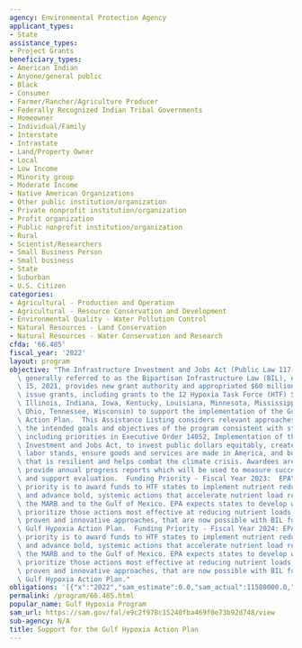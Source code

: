 ```yaml
---
agency: Environmental Protection Agency
applicant_types:
- State
assistance_types:
- Project Grants
beneficiary_types:
- American Indian
- Anyone/general public
- Black
- Consumer
- Farmer/Rancher/Agriculture Producer
- Federally Recognized Indian Tribal Governments
- Homeowner
- Individual/Family
- Interstate
- Intrastate
- Land/Property Owner
- Local
- Low Income
- Minority group
- Moderate Income
- Native American Organizations
- Other public institution/organization
- Private nonprofit institution/organization
- Profit organization
- Public nonprofit institution/organization
- Rural
- Scientist/Researchers
- Small Business Person
- Small business
- State
- Suburban
- U.S. Citizen
categories:
- Agricultural - Production and Operation
- Agricultural - Resource Conservation and Development
- Environmental Quality - Water Pollution Control
- Natural Resources - Land Conservation
- Natural Resources - Water Conservation and Research
cfda: '66.485'
fiscal_year: '2022'
layout: program
objective: "The Infrastructure Investment and Jobs Act (Public Law 117-58) which is\
  \ generally referred to as the Bipartisan Infrastructure Law (BIL), enacted November\
  \ 15, 2021, provides new grant authority and appropriated $60 million for EPA to\
  \ issue grants, including grants to the 12 Hypoxia Task Force (HTF) States (Arkansas,\
  \ Illinois, Indiana, Iowa, Kentucky, Louisiana, Minnesota, Mississippi, Missouri,\
  \ Ohio, Tennessee, Wisconsin) to support the implementation of the Gulf Hypoxia\
  \ Action Plan.  This Assistance Listing considers relevant approaches to achieving\
  \ the intended goals and objectives of the program consistent with statutory requirements,\
  \ including priorities in Executive Order 14052, Implementation of the Infrastructure\
  \ Investment and Jobs Act, to invest public dollars equitably, create jobs and high\
  \ labor stands, ensure goods and services are made in America, and build infrastructure\
  \ that is resilient and helps combat the climate crisis. Awardees are required to\
  \ provide annual progress reports which will be used to measure successful implementation\
  \ and support evaluation.  Funding Priority - Fiscal Year 2023:  EPA\u2019s funding\
  \ priority is to award funds to HTF states to implement nutrient reduction strategies\
  \ and advance bold, systemic actions that accelerate nutrient load reductions in\
  \ the MARB and to the Gulf of Mexico. EPA expects states to develop workplans that\
  \ prioritize those actions most effective at reducing nutrient loads, using both\
  \ proven and innovative approaches, that are now possible with BIL funding for the\
  \ Gulf Hypoxia Action Plan.  Funding Priority - Fiscal Year 2024: EPA\u2019s funding\
  \ priority is to award funds to HTF states to implement nutrient reduction strategies\
  \ and advance bold, systemic actions that accelerate nutrient load reductions in\
  \ the MARB and to the Gulf of Mexico. EPA expects states to develop workplans that\
  \ prioritize those actions most effective at reducing nutrient loads, using both\
  \ proven and innovative approaches, that are now possible with BIL funding for the\
  \ Gulf Hypoxia Action Plan."
obligations: '[{"x":"2022","sam_estimate":0.0,"sam_actual":11580000.0,"usa_spending_actual":6755000.0},{"x":"2023","sam_estimate":8980000.0,"sam_actual":0.0,"usa_spending_actual":13804996.0},{"x":"2024","sam_estimate":8980000.0,"sam_actual":0.0,"usa_spending_actual":0.0}]'
permalink: /program/66.485.html
popular_name: Gulf Hypoxia Program
sam_url: https://sam.gov/fal/e9c2f978c15240fba469f0e73b92d748/view
sub-agency: N/A
title: Support for the Gulf Hypoxia Action Plan
---
```

